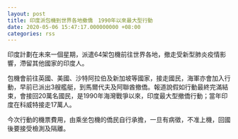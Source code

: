 ```yaml
---
layout: post
title: 印度派包機到世界各地撤僑　1990年以來最大型行動
date: 2020-05-06 15:47:17.000000000 +08:00
categories: rss
---
```


印度計劃在未來一個星期，派遣64架包機前往世界各地，撤走受新型肺炎疫情影響，滯留其他國家的印度人。

包機會前往英國、美國、沙特阿拉伯及新加坡等國家，接走國民，海軍亦會加入行動，早前已派出3艘艦艇，到馬爾代夫及阿聯酋撤僑。報道說假如行動最終完滿結束，會接回20萬名國民，是1990年海灣戰爭以來，印度最大型撤僑行動；當年印度在科威特接走17萬人。

今次行動的機票費用，由乘坐包機的僑民自行承擔，一旦有病徵，不准上機，回國後要接受檢測及隔離。
